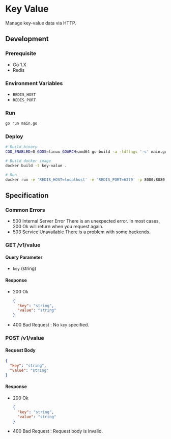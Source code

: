 # Key Value

Manage key-value data via HTTP.

## Development

### Prerequisite

  - Go 1.X
  - Redis

### Environment Variables

  - `REDIS_HOST`
  - `REDIS_PORT`

### Run

```bash
go run main.go
```

### Deploy

```bash
# Build binary
CGO_ENABLED=0 GOOS=linux GOARCH=amd64 go build -a -ldflags '-s' main.go

# Build docker image
docker build -t key-value .

# Run
docker run -e 'REDIS_HOST=localhost' -e 'REDIS_PORT=6379' -p 8080:8080 key-value
```


## Specification

### Common Errors

  - 500 Internal Server Error
    There is an unexpected error. In most cases, 200 Ok will return when you request again.
  - 503 Service Unavailable
    There is a problem with some backends.

### GET /v1/value

#### Query Parameter

  - `key` (string)

#### Response

  - 200 Ok
    ```json
    {
      "key": "string",
      "value": "string"
    }
    ```
  - 400 Bad Request : No `key` specified.

### POST /v1/value

#### Request Body

```json
{
  "key": "string",
  "value": "string"
}
```

#### Response

  - 200 Ok
    ```json
    {
      "key": "string",
      "value": "string"
    }
    ```
  - 400 Bad Request : Request body is invalid.
